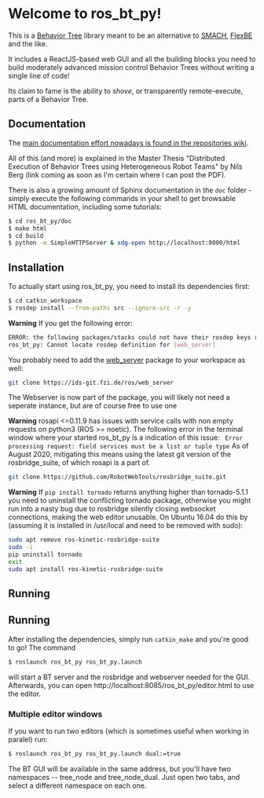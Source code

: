 # Welcome to ros_bt_py!

This is a [Behavior
Tree](https://en.wikipedia.org/wiki/Behavior_tree_(artificial_intelligence,_robotics_and_control))
library meant to be an alternative to
[SMACH](http://wiki.ros.org/smach),
[FlexBE](http://wiki.ros.org/flexbe) and the like.

It includes a ReactJS-based web GUI and all the building blocks you
need to build moderately advanced mission control Behavior Trees
without writing a single line of code!

Its claim to fame is the ability to *shove*, or transparently
remote-execute, parts of a Behavior Tree.

## Documentation

The [main documentation effort nowadays is found in the repositories wiki](https://ids-git.fzi.de/ros/ros_bt_py/-/wikis/home).

All of this (and more) is explained in the Master Thesis "Distributed
Execution of Behavior Trees using Heterogeneous Robot Teams" by Nils Berg (link
coming as soon as I'm certain where I can post the PDF).

There is also a growing amount of Sphinx documentation in the `doc`
folder - simply execute the following commands in your shell to get
browsable HTML documentation, including some tutorials:

```bash
$ cd ros_bt_py/doc
$ make html
$ cd build
$ python -m SimpleHTTPServer & xdg-open http://localhost:8000/html
```

## Installation

To actually start using ros_bt_py, you need to install its dependencies first:

```bash
$ cd catkin_workspace
$ rosdep install --from-paths src --ignore-src -r -y
```

**Warning**
If you get the following error:
```bash
ERROR: the following packages/stacks could not have their rosdep keys resolved to system dependencies:
ros_bt_py: Cannot locate rosdep definition for [web_server]
```
You probably need to add the [web_server](https://ids-git.fzi.de/ros/web_server) package to your workspace as well:
```bash
git clone https://ids-git.fzi.de/ros/web_server
```

The Webserver is now part of the package, you will likely not need a seperate instance, but are of course free to use one

**Warning**
rosapi <=0.11.9 has issues with service calls with non empty requests on python3 (ROS >= noetic).
The following error in the terminal window where your started ros_bt_py is a indication of this issue:
` Error processing request: field services must be a list or tuple type`
As of August 2020, mitigating this means using the latest git version of the rosbridge_suite, of which rosapi is a part of.
```bash
git clone https://github.com/RobotWebTools/rosbridge_suite.git
```

**Warning**
If `pip install tornado` returns anything higher than tornado-5.1.1 you need to uninstall the conflicting tornado package,
otherwise you might run into a nasty bug due to rosbridge silently closing websocket connections, making the web editor unusable.
On Ubuntu 16.04 do this by (assuming it is installed in /usr/local and need to be removed with sudo):

```bash
sudo apt remove ros-kinetic-rosbridge-suite
sudo -i
pip uninstall tornado
exit
sudo apt install ros-kinetic-rosbridge-suite
```
## Running

## Running

After installing the dependencies, simply run `catkin_make` and you're
good to go! The command

```bash
$ roslaunch ros_bt_py ros_bt_py.launch
```

will start a BT server and the rosbridge and webserver needed for the
GUI. Afterwards, you can open
http://localhost:8085/ros_bt_py/editor.html to use the editor.

### Multiple editor windows
If you want to run two editors (which is sometimes useful when working in paralel) run:
```bash
$ roslaunch ros_bt_py ros_bt_py.launch dual:=true
```
The BT GUI will be available in the same address, but you'll have two namespaces -- tree_node and tree_node_dual.
Just open two tabs, and select a different namespace on each one.

